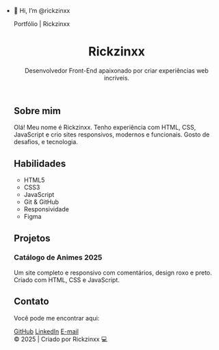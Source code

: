 - 👋 Hi, I’m @rickzinxx

  Portfólio | Rickzinxx
  
  <header>
    <h1>Rickzinxx</h1>
    <p>Desenvolvedor Front-End apaixonado por criar experiências web incríveis.</p>
  </header>

  <section class="info">
    <h2>Sobre mim</h2>
    <p>Olá! Meu nome é Rickzinxx. Tenho experiência com HTML, CSS, JavaScript e crio sites responsivos, modernos e funcionais. Gosto de desafios, e tecnologia.</p>
  </section>

  <section class="skills">
    <h2>Habilidades</h2>
    <ul>
      <li>HTML5</li>
      <li>CSS3</li>
      <li>JavaScript</li>
      <li>Git & GitHub</li>
      <li>Responsividade</li>
      <li>Figma</li>
    </ul>
  </section>

  <section class="projetos">
    <h2>Projetos</h2>
    <div class="card">
      <h3>Catálogo de Animes 2025</h3>
      <p>Um site completo e responsivo com comentários, design roxo e preto. Criado com HTML, CSS e JavaScript.</p>
    </div>
    <div class="card">
      <h3></h3>
      <p></p>
    </div>
  </section>

  <section class="contato">
    <h2>Contato</h2>
    <p>Você pode me encontrar aqui:</p>
    <a href="https://github.com/seuusuario" target="_blank">GitHub</a>
    <a href="https://www.linkedin.com/in/seuusuario" target="_blank">LinkedIn</a>
    <a href="mailto:seuemail@gmail.com">E-mail</a>
  </section>

  <footer>
    © 2025 | Criado por Rickzinxx 💻
  </footer>

</body>
</html>
